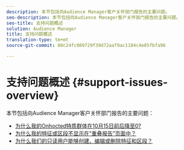 ```yaml
---
description: 本节包括向Audience Manager客户关怀部门报告的主要问题。
seo-description: 本节包括向Audience Manager客户关怀部门报告的主要问题。
seo-title: 支持问题概述
solution: Audience Manager
title: 支持问题概述
translation-type: tm+mt
source-git-commit: 80c24fc009729f39d72aaf9ac1184c4e85fbfa96

---
```



# 支持问题概述 {#support-issues-overview}

本节包括向Audience Manager客户关怀部门报告的主要问题：

* [为什么我的Onhocted特质群体在10月15日前后降至0?](/help/using/support-issues/why-did-my-onboarded-trait-populations-drop-to-0-around-october.md)
* [为什么我的特征或区段不显示在“重叠报告”页面中？](/help/using/support-issues/why-do-my-traits-or-segments-not-show-up-in-the-overlap-reports.md)
* [为什么我们的只读用户能够创建、编辑或删除特征和区段？](/help/using/support-issues/aam-read-only-users-create-delete-traits-segments.md)